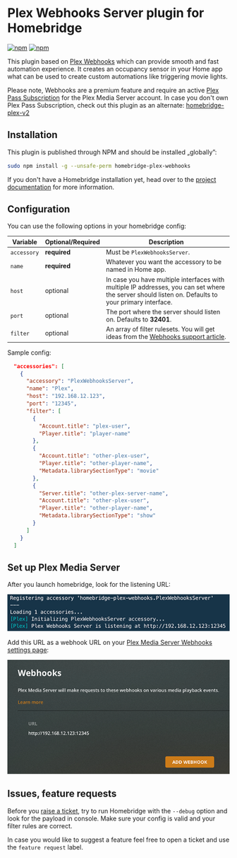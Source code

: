 # Plex Webhooks Server plugin for Homebridge
[![npm](https://img.shields.io/npm/v/homebridge-plex-webhooks.svg)](https://www.npmjs.com/package/homebridge-plex-webhooks)
[![npm](https://img.shields.io/npm/dt/homebridge-plex-webhooks.svg)](https://www.npmjs.com/package/homebridge-plex-webhooks)

This plugin based on [Plex Webhooks](https://support.plex.tv/articles/115002267687-webhooks/) which can provide smooth and fast automation experience. It creates an occupancy sensor in your Home app what can be used to create custom automations like triggering movie lights.

Please note, Webhooks are a premium feature and require an active [Plex Pass Subscription](https://support.plex.tv/articles/categories/intro-to-plex/plex-pass-subscriptions/) for the Plex Media Server account. In case you don't own Plex Pass Subscription, check out this plugin as an alternate: [homebridge-plex-v2](https://github.com/iharosi/homebridge-plex-v2)

## Installation

This plugin is published through NPM and should be installed „globally”:

```bash
sudo npm install -g --unsafe-perm homebridge-plex-webhooks
```

If you don't have a Homebridge installation yet, head over to the [project documentation](https://github.com/homebridge/homebridge) for more information.

## Configuration

You can use the following options in your homebridge config:

Variable | Optional/Required | Description
-------- | ----------------- | -----------
`accessory` | **required** | Must be `PlexWebhooksServer`.
`name` | **required** | Whatever you want the accessory to be named in Home app.
`host` | optional | In case you have multiple interfaces with multiple IP addresses, you can set where the server should listen on. Defaults to your primary interface.
`port` | optional | The port where the server should listen on. Defaults to **32401**.
`filter` | optional | An array of filter rulesets. You will get ideas from the [Webhooks support article](https://support.plex.tv/articles/115002267687-webhooks/#toc-3).

Sample config:

```json
  "accessories": [
    {
      "accessory": "PlexWebhooksServer",
      "name": "Plex",
      "host": "192.168.12.123",
      "port": "12345",
      "filter": [
        {
          "Account.title": "plex-user",
          "Player.title": "player-name"
        },
        {
          "Account.title": "other-plex-user",
          "Player.title": "other-player-name",
          "Metadata.librarySectionType": "movie"
        },
        {
          "Server.title": "other-plex-server-name",
          "Account.title": "other-plex-user",
          "Player.title": "other-player-name",
          "Metadata.librarySectionType": "show"
        }
      ]
    }
  ]
```

## Set up Plex Media Server

After you launch homebridge, look for the listening URL:  

![homebridge console](images/homebridge_console.png)

Add this URL as a webhook URL on your [Plex Media Server Webhooks settings page](https://app.plex.tv/desktop#!/settings/webhooks):  

![pms webhooks settings](images/pms_webhooks.png)

## Issues, feature requests

Before you [raise a ticket](https://github.com/iharosi/homebridge-plex-webhooks/issues/new/choose), try to run Homebridge with the `--debug` option and look for the payload in console. Make sure your config is valid and your filter rules are correct.

In case you would like to suggest a feature feel free to open a ticket and use the `feature request` label.
